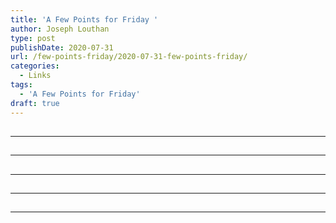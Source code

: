 ```yaml
---
title: 'A Few Points for Friday '
author: Joseph Louthan
type: post
publishDate: 2020-07-31
url: /few-points-friday/2020-07-31-few-points-friday/
categories:
  - Links
tags:
  - 'A Few Points for Friday'
draft: true
---
```


##


------

##


------

##


------

##


------

##


------

